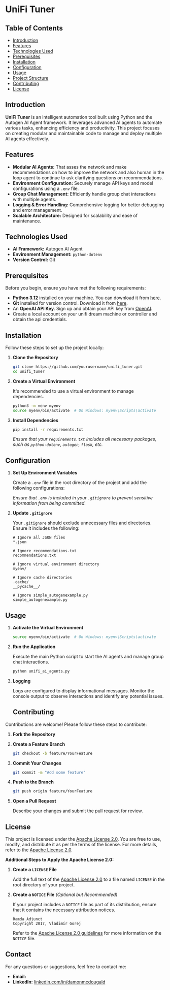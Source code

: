 # UniFi Tuner



## Table of Contents

- [Introduction](#introduction)
- [Features](#features)
- [Technologies Used](#technologies-used)
- [Prerequisites](#prerequisites)
- [Installation](#installation)
- [Configuration](#configuration)
- [Usage](#usage)
- [Project Structure](#project-structure)
- [Contributing](#contributing)
- [License](#license)


## Introduction

**UniFi Tuner** is an intelligent automation tool built using Python and the Autogen AI Agent framework. It leverages advanced AI agents to automate various tasks, enhancing efficiency and productivity. This project focuses on creating modular and maintainable code to manage and deploy multiple AI agents effectively.

## Features

- **Modular AI Agents:** That asses the network and make recommendations on how to improve the network and also human in the loop agent to continue to ask clarifying questions on recommendations. 
- **Environment Configuration:** Securely manage API keys and model configurations using a `.env` file.
- **Group Chat Management:** Efficiently handle group chat interactions with multiple agents.
- **Logging & Error Handling:** Comprehensive logging for better debugging and error management.
- **Scalable Architecture:** Designed for scalability and ease of maintenance.

## Technologies Used


- **AI Framework:** Autogen AI Agent
- **Environment Management:** `python-dotenv`
- **Version Control:** Git

## Prerequisites

Before you begin, ensure you have met the following requirements:

- **Python 3.12** installed on your machine. You can download it from [here](https://www.python.org/downloads/).
- **Git** installed for version control. Download it from [here](https://git-scm.com/downloads).
- An **OpenAI API Key**. Sign up and obtain your API key from [OpenAI](https://platform.openai.com/signup).
- Create a local account on your unifi dream machine or controller and obtain the api credentials.

## Installation

Follow these steps to set up the project locally:

1. **Clone the Repository**

   ```bash
   git clone https://github.com/yourusername/unifi_tuner.git
   cd unifi_tuner
   ```

2. **Create a Virtual Environment**

   It's recommended to use a virtual environment to manage dependencies.

   ```bash
   python3 -m venv myenv
   source myenv/bin/activate  # On Windows: myenv\Scripts\activate
   ```

3. **Install Dependencies**

   ```bash
   pip install -r requirements.txt
   ```

   *Ensure that your `requirements.txt` includes all necessary packages, such as `python-dotenv`, `autogen`, `flask`, etc.*

## Configuration

1. **Set Up Environment Variables**

   Create a `.env` file in the root directory of the project and add the following configurations:

   

   *Ensure that `.env` is included in your `.gitignore` to prevent sensitive information from being committed.*

2. **Update `.gitignore`**

   Your `.gitignore` should exclude unnecessary files and directories. Ensure it includes the following:

   ```gitignore:unifi_tuner/.gitignore
   # Ignore all JSON files
   *.json

   # Ignore recommendations.txt
   recommendations.txt

   # Ignore virtual environment directory
   myenv/

   # Ignore cache directories
   .cache/
   __pycache__/

   # Ignore simple_autogenexample.py
   simple_autogenexample.py
   ```

## Usage

1. **Activate the Virtual Environment**

   ```bash
   source myenv/bin/activate  # On Windows: myenv\Scripts\activate
   ```

2. **Run the Application**

   Execute the main Python script to start the AI agents and manage group chat interactions.

   ```bash
   python unifi_ai_agents.py
   ```

3. **Logging**

   Logs are configured to display informational messages. Monitor the console output to observe interactions and identify any potential issues.

   ## Contributing

Contributions are welcome! Please follow these steps to contribute:

1. **Fork the Repository**

2. **Create a Feature Branch**

   ```bash
   git checkout -b feature/YourFeature
   ```

3. **Commit Your Changes**

   ```bash
   git commit -m "Add some feature"
   ```

4. **Push to the Branch**

   ```bash
   git push origin feature/YourFeature
   ```

5. **Open a Pull Request**

   Describe your changes and submit the pull request for review.

## License

This project is licensed under the [Apache License 2.0](LICENSE). You are free to use, modify, and distribute it as per the terms of the license. For more details, refer to the [Apache License 2.0](https://www.apache.org/licenses/LICENSE-2.0).

**Additional Steps to Apply the Apache License 2.0:**

1. **Create a `LICENSE` File**

   Add the full text of the [Apache License 2.0](https://www.apache.org/licenses/LICENSE-2.0.txt) to a file named `LICENSE` in the root directory of your project.

2. **Create a `NOTICE` File** *(Optional but Recommended)*

   If your project includes a `NOTICE` file as part of its distribution, ensure that it contains the necessary attribution notices.

   ```markdown:unifi_tuner/NOTICE
   Ramda Adjunct
   Copyright 2017, Vladimír Gorej
   ```

   Refer to the [Apache License 2.0 guidelines](https://www.apache.org/licenses/LICENSE-2.0.txt) for more information on the `NOTICE` file.

## Contact

For any questions or suggestions, feel free to contact me:

- **Email:** 
- **LinkedIn:** [linkedin.com/in/damonmcdougald](https://www.linkedin.com/in/damon-m-4b60a14a/)
